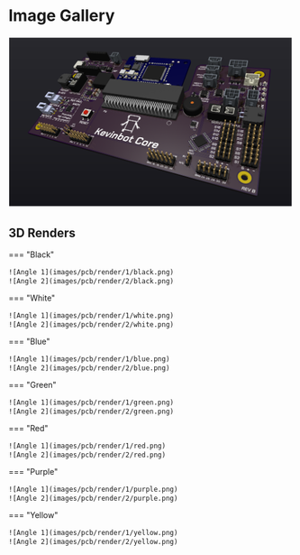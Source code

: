 # Image Gallery

![tbd](images/board.png)

## 3D Renders

=== "Black"

    ![Angle 1](images/pcb/render/1/black.png)
    ![Angle 2](images/pcb/render/2/black.png)

=== "White"

    ![Angle 1](images/pcb/render/1/white.png)
    ![Angle 2](images/pcb/render/2/white.png)

=== "Blue"

    ![Angle 1](images/pcb/render/1/blue.png)
    ![Angle 2](images/pcb/render/2/blue.png)

=== "Green"

    ![Angle 1](images/pcb/render/1/green.png)
    ![Angle 2](images/pcb/render/2/green.png)

=== "Red"

    ![Angle 1](images/pcb/render/1/red.png)
    ![Angle 2](images/pcb/render/2/red.png)

=== "Purple"

    ![Angle 1](images/pcb/render/1/purple.png)
    ![Angle 2](images/pcb/render/2/purple.png)

=== "Yellow"

    ![Angle 1](images/pcb/render/1/yellow.png)
    ![Angle 2](images/pcb/render/2/yellow.png)
